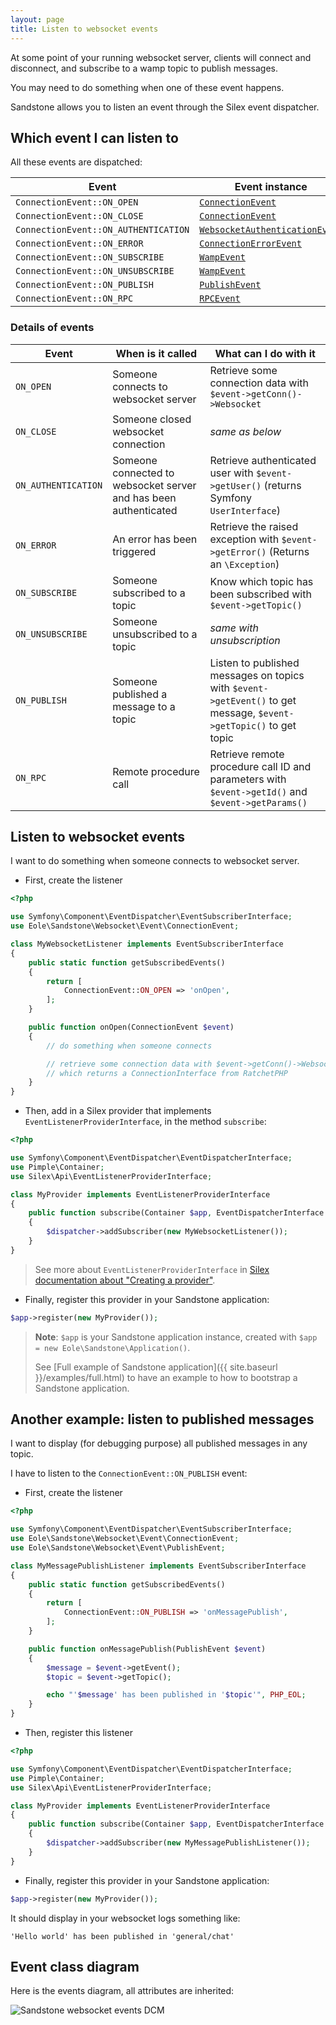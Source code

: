 ```yaml
---
layout: page
title: Listen to websocket events
---
```


At some point of your running websocket server,
clients will connect and disconnect, and subscribe to a wamp topic to publish messages.

You may need to do something when one of these event happens.

Sandstone allows you to listen an event through the Silex event dispatcher.


## Which event I can listen to

All these events are dispatched:

| Event |  Event instance |
|-------|-----------------|
| `ConnectionEvent::ON_OPEN`            | [`ConnectionEvent`](https://github.com/eole-io/sandstone/blob/master/src/Websocket/Event/ConnectionEvent.php) |
| `ConnectionEvent::ON_CLOSE`           | [`ConnectionEvent`](https://github.com/eole-io/sandstone/blob/master/src/Websocket/Event/ConnectionEvent.php) |
| `ConnectionEvent::ON_AUTHENTICATION`  | [`WebsocketAuthenticationEvent`](https://github.com/eole-io/sandstone/blob/master/src/Websocket/Event/WebsocketAuthenticationEvent.php) |
| `ConnectionEvent::ON_ERROR`           | [`ConnectionErrorEvent`](https://github.com/eole-io/sandstone/blob/master/src/Websocket/Event/ConnectionErrorEvent.php) |
| `ConnectionEvent::ON_SUBSCRIBE`       | [`WampEvent`](https://github.com/eole-io/sandstone/blob/master/src/Websocket/Event/WampEvent.php) |
| `ConnectionEvent::ON_UNSUBSCRIBE`     | [`WampEvent`](https://github.com/eole-io/sandstone/blob/master/src/Websocket/Event/WampEvent.php) |
| `ConnectionEvent::ON_PUBLISH`         | [`PublishEvent`](https://github.com/eole-io/sandstone/blob/master/src/Websocket/Event/PublishEvent.php) |
| `ConnectionEvent::ON_RPC`             | [`RPCEvent`](https://github.com/eole-io/sandstone/blob/master/src/Websocket/Event/RPCEvent.php) |

### Details of events

| Event | When is it called | What can I do with it |
|-------|-------------------|-----------------------|
| `ON_OPEN`            | Someone connects to websocket server   | Retrieve some connection data with `$event->getConn()->Websocket` |
| `ON_CLOSE`           | Someone closed websocket connection    | *same as below* |
| `ON_AUTHENTICATION`  | Someone connected to websocket server and has been authenticated    | Retrieve authenticated user with `$event->getUser()` (returns Symfony `UserInterface`) |
| `ON_ERROR`           | An error has been triggered            | Retrieve the raised exception with `$event->getError()` (Returns an `\Exception`) |
| `ON_SUBSCRIBE`       | Someone subscribed to a topic          | Know which topic has been subscribed with `$event->getTopic()` |
| `ON_UNSUBSCRIBE`     | Someone unsubscribed to a topic        | *same with unsubscription* |
| `ON_PUBLISH`         | Someone published a message to a topic | Listen to published messages on topics with `$event->getEvent()` to get message, `$event->getTopic()` to get topic |
| `ON_RPC`             | Remote procedure call                  | Retrieve remote procedure call ID and parameters with `$event->getId()` and `$event->getParams()` |


## Listen to websocket events

I want to do something when someone connects to websocket server.

- First, create the listener

``` php
<?php

use Symfony\Component\EventDispatcher\EventSubscriberInterface;
use Eole\Sandstone\Websocket\Event\ConnectionEvent;

class MyWebsocketListener implements EventSubscriberInterface
{
    public static function getSubscribedEvents()
    {
        return [
            ConnectionEvent::ON_OPEN => 'onOpen',
        ];
    }

    public function onOpen(ConnectionEvent $event)
    {
        // do something when someone connects

        // retrieve some connection data with $event->getConn()->Websocket;
        // which returns a ConnectionInterface from RatchetPHP
    }
}
```

- Then, add in a Silex provider that implements `EventListenerProviderInterface`,
in the method `subscribe`:

``` php
<?php

use Symfony\Component\EventDispatcher\EventDispatcherInterface;
use Pimple\Container;
use Silex\Api\EventListenerProviderInterface;

class MyProvider implements EventListenerProviderInterface
{
    public function subscribe(Container $app, EventDispatcherInterface $dispatcher)
    {
        $dispatcher->addSubscriber(new MyWebsocketListener());
    }
}
```

> See more about `EventListenerProviderInterface` in
> [Silex documentation about "Creating a provider"](https://silex.symfony.com/index.php/doc/2.0/providers.html#creating-a-provider).

- Finally, register this provider in your Sandstone application:

``` php
$app->register(new MyProvider());
```

> **Note**: `$app` is your Sandstone application instance,
> created with `$app = new Eole\Sandstone\Application()`.
>
> See [Full example of Sandstone application]({{ site.baseurl }}/examples/full.html)
> to have an example to how to bootstrap a Sandstone application.


## Another example: listen to published messages

I want to display (for debugging purpose) all published messages in any topic.

I have to listen to the `ConnectionEvent::ON_PUBLISH` event:

- First, create the listener

``` php
<?php

use Symfony\Component\EventDispatcher\EventSubscriberInterface;
use Eole\Sandstone\Websocket\Event\ConnectionEvent;
use Eole\Sandstone\Websocket\Event\PublishEvent;

class MyMessagePublishListener implements EventSubscriberInterface
{
    public static function getSubscribedEvents()
    {
        return [
            ConnectionEvent::ON_PUBLISH => 'onMessagePublish',
        ];
    }

    public function onMessagePublish(PublishEvent $event)
    {
        $message = $event->getEvent();
        $topic = $event->getTopic();

        echo "'$message' has been published in '$topic'", PHP_EOL;
    }
}
```

- Then, register this listener

``` php
<?php

use Symfony\Component\EventDispatcher\EventDispatcherInterface;
use Pimple\Container;
use Silex\Api\EventListenerProviderInterface;

class MyProvider implements EventListenerProviderInterface
{
    public function subscribe(Container $app, EventDispatcherInterface $dispatcher)
    {
        $dispatcher->addSubscriber(new MyMessagePublishListener());
    }
}
```

- Finally, register this provider in your Sandstone application:

``` php
$app->register(new MyProvider());
```

It should display in your websocket logs something like:

`'Hello world' has been published in 'general/chat'`


## Event class diagram

Here is the events diagram, all attributes are inherited:

<img
    src="img/events-dcm.png"
    alt="Sandstone websocket events DCM"
    class="img-fluid"
/>
